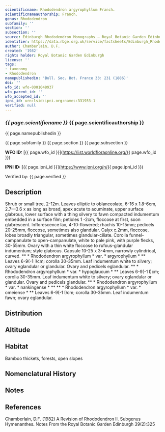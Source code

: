 ```yaml
---
scientificname: Rhododendron argyrophyllum Franch.
scientificnameauthorship: Franch.
genus: Rhododendron
subfamily: ''
section: ''
subsection: ''
source: Edinburgh Rhododendron Monographs – Royal Botanic Garden Edinburgh
identifier: https://data.rbge.org.uk/service/factsheets/Edinburgh_Rhododendron_Monographs.xhtml
author: Chamberlain, D.F.
created: '1982'
rights holder: Royal Botanic Garden Edinburgh
license: ''
tags:
- taxonomy
- Rhododendron
namepublishedin: 'Bull. Soc. Bot. France 33: 231 (1886)'
doi: ''
wfo_id: wfo-0001048937
wfo_parent_id: ''
wfo_accepted_id: ''
ipni_id: urn:lsid:ipni.org:names:331953-1
verified: null
---
```

### _{{ page.scientificname }}_ {{ page.scientificauthorship }}
 {{ page.namepublishedin }}

{{ page.subfamily }} {{ page.section }} {{ page.subsection }}

**WFO ID:** [{{ page.wfo_id }}](https://list.worldfloraonline.org/{{ page.wfo_id }})

**IPNI ID:** [{{ page.ipni_id }}](https://www.ipni.org/n/{{ page.ipni_id }})

Verified by: {{ page.verified }}



## Description
Shrub or small tree, 2-12m. Leaves elliptic to oblanceolate, 6-16 x 1.8-6cm, 2.7—3.6 x as long as broad, apex acute to acuminate, upper surface glabrous, lower surface with a thing silvery to fawn compacted indumentum embedded in a surface film; petioles 1 -2cm, floccose at first, soon glabrescent. Inflorescence lax, 4-10-flowered; rhachis 10-15mm; pedicels 20-25mm, floccose, sometimes also glandular. Calyx c.2mm, floccose, lobes broadly triangular, sometimes glandular-ciliate. Corolla funnel-campanulate to open-campanulate, white to pale pink, with purple flecks, 30-55mm. Ovary with a thin white floccose to rufous-glandular indumentum; style glabrous. Capsule 10-25 x 3-4mm, narrowly cylindrical, curved. ** * Rhododendron argyrophyllum * var. * argyrophyllum * ** Leaves 6-9(-1 l)cm; corolla 30-35mm. Leaf indumentum white to silvery; ovary eglandular or glandular. Ovary and pedicels eglandular. ** * Rhododendron argyrophyllum * var. * hypoglaucum * ** Leaves 6-9(-1 l)cm; corolla 30-35mm. Leaf indumentum white to silvery; ovary eglandular or glandular. Ovary and pedicels glandular. ** * Rhododendron argyrophyllum * var. * nankingense * ** ** * Rhododendron argyrophyllum * var. * omeiense * ** Leaves 6-9(-1 l)cm; corolla 30-35mm. Leaf indumentum fawn; ovary eglandular.

## Distribution


## Altitude


## Habitat
Bamboo thickets, forests, open slopes

## Nomenclatural History

                       
## Notes


## References

Chamberlain, D.F. (1982) A Revision of Rhododendron II. Subgenus Hymenanthes. Notes From the Royal Botanic Garden Edinburgh 39(2):325
